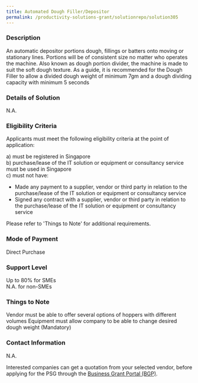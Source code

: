 ```yaml
---
title: Automated Dough Filler/Depositor
permalink: /productivity-solutions-grant/solutionrepo/solution305
---
```


### Description

An automatic depositor portions dough, fillings or batters onto moving or stationary lines. Portions will be of consistent size no matter who operates the machine.
Also known as dough portion divider, the machine is made to suit the soft dough texture. 
As a guide, it is recommended for the Dough Filler to allow a divided dough weight of minimum 7gm and a dough dividing capacity with minimum 5 seconds

### Details of Solution

N.A.

### Eligibility Criteria

Applicants must meet the following eligibility criteria at the point of application:

a) must be registered in Singapore <br>
b) purchase/lease of the IT solution or equipment or consultancy service must be used in Singapore <br>
c) must not have:
- Made any payment to a supplier, vendor or third party in relation to the purchase/lease of the IT solution or equipment or consultancy service
- Signed any contract with a supplier, vendor or third party in relation to the purchase/lease of the IT solution or equipment or consultancy service

Please refer to 'Things to Note' for additional requirements.

### Mode of Payment
Direct Purchase

### Support Level
Up to 80% for SMEs <br>
N.A. for non-SMEs

### Things to Note
Vendor must be able to offer several options of hoppers with different volumes
Equipment must allow company to be able to change desired dough weight (Mandatory)

### Contact Information
N.A.

Interested companies can get a quotation from your selected vendor, before applying for the PSG through the <a target='_blank' href='https://www.businessgrants.gov.sg/'>Business Grant Portal (BGP)</a>.
